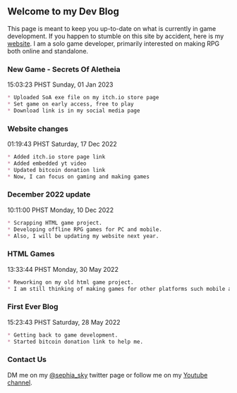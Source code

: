 ## Welcome to my Dev Blog

This page is meant to keep you up-to-date on what is currently in game development. If you happen to stumble on this site by accident, here is my [website](http://www.sephiasky.com/). I am a solo game developer, primarily interested on making RPG both online and standalone.

### New Game - Secrets Of Aletheia

15:03:23 PHST Sunday, 01 Jan 2023

```markdown
* Uploaded SoA exe file on my itch.io store page
* Set game on early access, free to play
* Download link is in my social media page
```

### Website changes

01:19:43 PHST Saturday, 17 Dec 2022

```markdown
* Added itch.io store page link
* Added embedded yt video 
* Updated bitcoin donation link  
* Now, I can focus on gaming and making games
```


### December 2022 update

10:11:00 PHST Monday, 10 Dec 2022

```markdown
* Scrapping HTML game project. 
* Developing offline RPG games for PC and mobile. 
* Also, I will be updating my website next year.
```

### HTML Games

13:33:44 PHST Monday, 30 May 2022

```markdown
* Reworking on my old html game project. 
* I am still thinking of making games for other platforms such mobile and PC.
```


### First Ever Blog

15:23:43 PHST Saturday, 28 May 2022

```markdown
* Getting back to game development. 
* Started bitcoin donation link to help me. 
```

### Contact Us

DM me on my [@sephia_sky](https://twitter.com/sephia_sky) twitter page or follow me on my [Youtube channel](https://www.youtube.com/c/SephiaSkiesChannel/).
